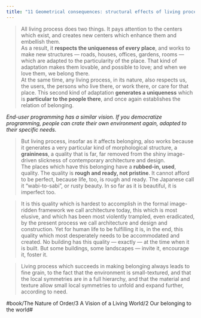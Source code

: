 ```yaml
---
title: "11 Geometrical consequences: structural effects of living process in the realm of belonging"
---
```


> All living process does two things. It pays attention to the centers which exist, and creates new centers which enhance them and embellish them.  
> As a result, it **respects the uniqueness of every place**, and works to make new structures — roads, houses, offices, gardens, rooms — which are adapted to the particularity of the place. That kind of adaptation makes them lovable, and possible to love; and when we love them, we belong there.  
> At the same time, any living process, in its nature, also respects us, the users, the persons who live there, or work there, or care for that place. This second kind of adaptation **generates a uniqueness** which is **particular to the people there**, and once again establishes the relation of belonging.  

*End-user programming has a similar vision. If you democratize programming, people can crate their own environment again, adapted to their specific needs.*

> But living process, insofar as it affects belonging, also works because it generates a very particular kind of morphological structure, a **graininess**, a quality that is far, far removed from the shiny image-driven slickness of contemporary architecture and design.  
> The places which have this belonging have a **rubbed-in, used**, quality. The quality is **rough and ready, not pristine**. It cannot afford to be perfect, because life, too, is rough and ready. The Japanese call it “wabi-to-sabi”, or rusty beauty. In so far as it is beautiful, it is imperfect too.  

> It is this quality which is hardest to accomplish in the formal image-ridden framework we call architecture today, this which is most elusive, and which has been most violently trampled, even eradicated, by the present process we call architecture and design and construction. Yet for human life to be fulfilling it is, in the end, this quality which most desperately needs to be accommodated and created. No building has this quality — exactly — at the time when it is built. But some buildings, some landscapes — invite it, encourage it, foster it.  

> Living process which succeeds in making belonging always leads to fine grain, to the fact that the environment is small-textured, and that the local symmetries are in a full hierarchy, and that the material and texture allow small local symmetries to unfold and expand further, according to need.  

#book/The Nature of Order/3 A Vision of a Living World/2 Our belonging to the world#